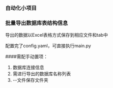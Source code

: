 ### 自动化小项目
### 批量导出数据库表结构信息
导出的数据以Excel表格方式保存到相应文件和tab中

配置完了config.yaml，可直接执行main.py

####需配手动置项：
1. 数据库连接信息
2. 需进行导出的数据库名称列表
3. --文件保存文件夹